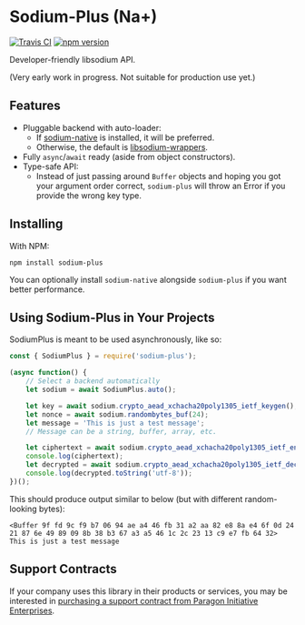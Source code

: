 # Sodium-Plus (Na+)

[![Travis CI](https://travis-ci.org/paragonie/sodium-plus.svg?branch=master)](https://travis-ci.org/paragonie/sodium-plus)
[![npm version](https://img.shields.io/npm/v/sodium-plus.svg)](https://npm.im/sodium-plus)

Developer-friendly libsodium API.

(Very early work in progress. Not suitable for production use yet.)
 
## Features

* Pluggable backend with auto-loader:
   * If [sodium-native](https://github.com/sodium-friends/sodium-native)
      is installed, it will be preferred.
   * Otherwise, the default is [libsodium-wrappers](https://github.com/jedisct1/libsodium.js).
* Fully `async`/`await` ready (aside from object constructors).
* Type-safe API:
  * Instead of just passing around `Buffer` objects and hoping you got your
    argument order correct, `sodium-plus` will throw an Error if you provide
    the wrong key type.

## Installing

With NPM:

```terminal
npm install sodium-plus
```

You can optionally install `sodium-native` alongside `sodium-plus` if you
want better performance.

## Using Sodium-Plus in Your Projects

SodiumPlus is meant to be used asynchronously, like so:

```javascript
const { SodiumPlus } = require('sodium-plus');

(async function() {
    // Select a backend automatically
    let sodium = await SodiumPlus.auto();

    let key = await sodium.crypto_aead_xchacha20poly1305_ietf_keygen();
    let nonce = await sodium.randombytes_buf(24);
    let message = 'This is just a test message';
    // Message can be a string, buffer, array, etc.

    let ciphertext = await sodium.crypto_aead_xchacha20poly1305_ietf_encrypt(message, nonce, key);
    console.log(ciphertext);
    let decrypted = await sodium.crypto_aead_xchacha20poly1305_ietf_decrypt(ciphertext, nonce, key);
    console.log(decrypted.toString('utf-8'));
})();
```

This should produce output similar to below (but with different random-looking bytes):

``` 
<Buffer 9f fd 9c f9 b7 06 94 ae a4 46 fb 31 a2 aa 82 e8 8a e4 6f 0d 24 21 87 6e 49 89 09 8b 38 b3 67 a3 a5 46 1c 2c 23 13 c9 e7 fb 64 32>
This is just a test message
```

## Support Contracts

If your company uses this library in their products or services, you may be
interested in [purchasing a support contract from Paragon Initiative Enterprises](https://paragonie.com/enterprise).
